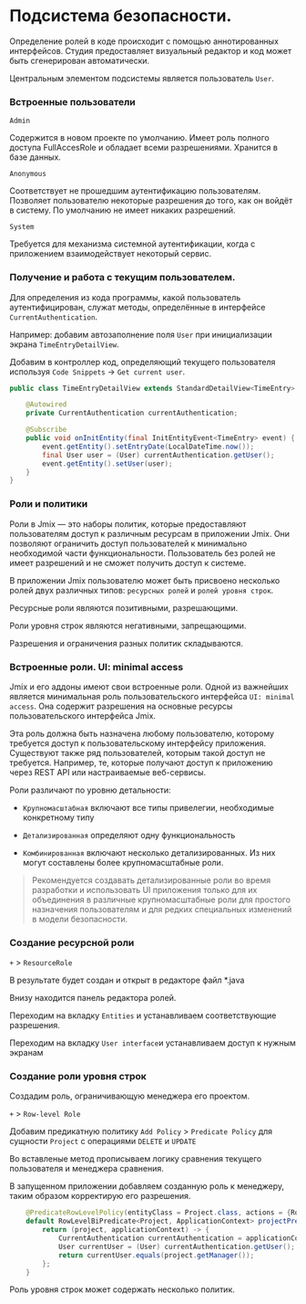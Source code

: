 # Подсистема безопасности.

Определение ролей в коде происходит с помощью аннотированных интерфейсов. Студия предоставляет визуальный редактор и код может быть сгенерирован автоматически.

Центральным элементом подсистемы является пользователь `User`.

### Встроенные пользователи

`Admin`

Содержится в новом проекте по умолчанию. Имеет роль полного доступа FullAccesRole и обладает всеми разрешениями. Хранится в базе данных.

`Anonymous`

Соответствует не прошедшим аутентификацию пользователям. Позволяет пользователю некоторые разрешения до того, как он войдёт в систему. По умолчанию не имеет никаких разрешений.

`System` 

Требуется для механизма системной аутентификации, когда с приложением взаимодействует некоторый сервис.

### Получение и работа с текущим пользователем.

Для определения из кода программы, какой пользователь аутентифицирован, служат методы, определённые в интерфейсе `CurrentAuthentication`.

Например: добавим автозаполнение поля `User` при инициализации экрана `TimeEntryDetailView`.

Добавим в контроллер код, определяющий текущего пользователя используя `Code Snippets` -> `Get current user`.

```java
public class TimeEntryDetailView extends StandardDetailView<TimeEntry> {

    @Autowired
    private CurrentAuthentication currentAuthentication;

    @Subscribe
    public void onInitEntity(final InitEntityEvent<TimeEntry> event) {
        event.getEntity().setEntryDate(LocalDateTime.now());
        final User user = (User) currentAuthentication.getUser();
        event.getEntity().setUser(user);
    }
}
```

### Роли и политики

Роли в Jmix — это наборы политик, которые предоставляют пользователям доступ к различным ресурсам в приложении Jmix. Они позволяют ограничить доступ пользователей к минимально необходимой части функциональности. Пользователь без ролей не имеет разрешений и не сможет получить доступ к системе.

В приложении Jmix пользователю может быть присвоено несколько ролей двух различных типов: `ресурсных ролей` и `ролей уровня строк`.

Ресурсные роли являются позитивными, разрешающими.

Роли уровня строк являются негативными, запрещающими.

Разрешения и ограничения разных политик складываются.

### Встроенные роли. UI: minimal access

Jmix и его аддоны имеют свои встроенные роли. Одной из важнейших является минимальная роль пользовательского интерфейса `UI: minimal access`. Она содержит разрешения на основные ресурсы пользовательского интерфейса Jmix.

Эта роль должна быть назначена любому пользователю, которому требуется доступ к пользовательскому интерфейсу приложения. Существуют также ряд пользователей, которым такой доступ не требуется. Например, те, которые получают доступ к приложению через REST API или настраиваемые веб-сервисы.

Роли различают по уровню детальности:

- `Крупномасштабная` включают все типы привелегии, необходимые конкретному типу 

- `Детализированная` определяют одну функциональность

- `Комбинированная` включают несколько детализированных. Из них могут составлены более крупномасштабные роли.

> Рекомендуется создавать детализированные роли во время разработки и использовать UI приложения только для их объединения в различные крупномасштабные роли для простого назначения пользователям и для редких специальных изменений в модели безопасности.

### Создание ресурсной роли

`+` > `ResourceRole`

В результате будет создан и открыт в редакторе файл *.java

Внизу находится панель редактора ролей.

Переходим на вкладку `Entities` и устанавливаем соответствующие разрешения.

Переходим на вкладку `User interface`и устанавливаем доступ к нужным экранам

### Создание роли уровня строк

Создадим роль, ограничивающую менеджера его проектом.

`+` > `Row-level Role`

Добавим предикатную политику `Add Policy` > `Predicate Policy` для сущности `Project` с операциями `DELETE` и  `UPDATE`

Во вставленые метод прописываем логику сравнения текущего пользователя и менеджера сравнения.

В запущенном приложении добавляем созданную роль к менеджеру, таким образом корректирую его разрешения.

```java
    @PredicateRowLevelPolicy(entityClass = Project.class, actions = {RowLevelPolicyAction.UPDATE, RowLevelPolicyAction.DELETE})
    default RowLevelBiPredicate<Project, ApplicationContext> projectPredicate() {
        return (project, applicationContext) -> {
            CurrentAuthentication currentAuthentication = applicationContext.getBean(CurrentAuthentication.class);
            User currentUser = (User) currentAuthentication.getUser();
            return currentUser.equals(project.getManager());
        };
    }
```
Роль уровня строк может содержать несколько политик.


